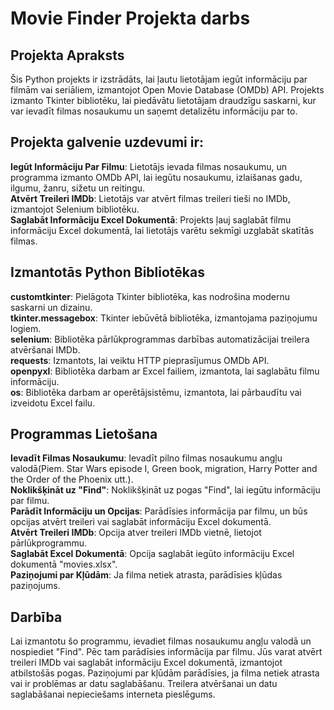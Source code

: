 # Movie Finder Projekta darbs
## Projekta Apraksts
Šis Python projekts ir izstrādāts, lai ļautu lietotājam iegūt informāciju par filmām vai seriāliem, izmantojot Open Movie Database (OMDb) API. Projekts izmanto Tkinter bibliotēku, lai piedāvātu lietotājam draudzīgu saskarni, kur var ievadīt filmas nosaukumu un saņemt detalizētu informāciju par to.
## Projekta galvenie uzdevumi ir:

**Iegūt Informāciju Par Filmu**: Lietotājs ievada filmas nosaukumu, un programma izmanto OMDb API, lai iegūtu nosaukumu, izlaišanas gadu, ilgumu, žanru, sižetu un reitingu.  
**Atvērt Treileri IMDb**: Lietotājs var atvērt filmas treileri tieši no IMDb, izmantojot Selenium bibliotēku.  
**Saglabāt Informāciju Excel Dokumentā**: Projekts ļauj saglabāt filmu informāciju Excel dokumentā, lai lietotājs varētu sekmīgi uzglabāt skatītās filmas.  
## Izmantotās Python Bibliotēkas
**customtkinter**: Pielāgota Tkinter bibliotēka, kas nodrošina modernu saskarni un dizainu.  
**tkinter.messagebox**: Tkinter iebūvētā bibliotēka, izmantojama paziņojumu logiem.  
**selenium**: Bibliotēka pārlūkprogrammas darbības automatizācijai treilera atvēršanai IMDb.  
**requests**: Izmantots, lai veiktu HTTP pieprasījumus OMDb API.  
**openpyxl**: Bibliotēka darbam ar Excel failiem, izmantota, lai saglabātu filmu informāciju.  
**os**: Bibliotēka darbam ar operētājsistēmu, izmantota, lai pārbaudītu vai izveidotu Excel failu.  

## Programmas Lietošana
**Ievadīt Filmas Nosaukumu**: Ievadīt pilno filmas nosaukumu angļu valodā(Piem. Star Wars episode I, Green book, migration, Harry Potter and the Order of the Phoenix utt.).  
**Noklikšķināt uz "Find"**: Noklikšķināt uz pogas "Find", lai iegūtu informāciju par filmu.  
**Parādīt Informāciju un Opcijas**: Parādīsies informācija par filmu, un būs opcijas atvērt treileri vai saglabāt informāciju Excel dokumentā.  
**Atvērt Treileri IMDb**: Opcija atver treileri IMDb vietnē, lietojot pārlūkprogrammu.  
**Saglabāt Excel Dokumentā**: Opcija saglabāt iegūto informāciju Excel dokumentā "movies.xlsx".  
**Paziņojumi par Kļūdām**: Ja filma netiek atrasta, parādīsies kļūdas paziņojums.

## Darbība
Lai izmantotu šo programmu, ievadiet filmas nosaukumu angļu valodā un nospiediet "Find". Pēc tam parādīsies informācija par filmu. Jūs varat atvērt treileri IMDb vai saglabāt informāciju Excel dokumentā, izmantojot atbilstošās pogas. Paziņojumi par kļūdām parādīsies, ja filma netiek atrasta vai ir problēmas ar datu saglabāšanu. Treilera atvēršanai un datu saglabāšanai nepieciešams interneta pieslēgums.
